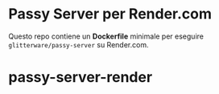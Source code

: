 # Passy Server per Render.com

Questo repo contiene un **Dockerfile** minimale per eseguire `glitterware/passy-server` su Render.com.

# passy-server-render
